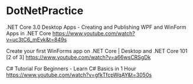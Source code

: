 # DotNetPractice

.NET Core 3.0 Desktop Apps - Creating and Publishing WPF and WinForm Apps in .NET Core
https://www.youtube.com/watch?v=uc3tC6_mEvk&t=849s

Create your first WinForms app on .NET Core | Desktop and .NET Core 101 [2 of 3]
https://www.youtube.com/watch?v=a66wsCRSgDk

C# Tutorial For Beginners - Learn C# Basics in 1 Hour
https://www.youtube.com/watch?v=gfkTfcpWqAY&t=3050s
